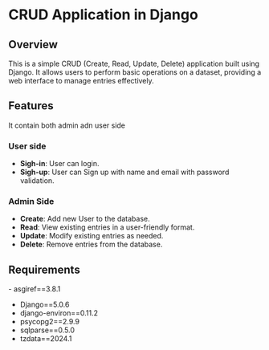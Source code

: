 # CRUD Application in Django

## Overview

This is a simple CRUD (Create, Read, Update, Delete) application built using Django. It allows users to perform basic operations on a dataset, providing a web interface to manage entries effectively.

## Features
It contain both admin adn user side 
### User side
- **Sigh-in**: User can login.
- **Sigh-up**: User can Sign up with name and email with password validation.
### Admin Side
- **Create**: Add new User to the database.
- **Read**: View existing entries in a user-friendly format.
- **Update**: Modify existing entries as needed.
- **Delete**: Remove entries from the database.

## Requirements

-﻿ asgiref==3.8.1
- Django==5.0.6
- django-environ==0.11.2
- psycopg2==2.9.9
- sqlparse==0.5.0
- tzdata==2024.1 


